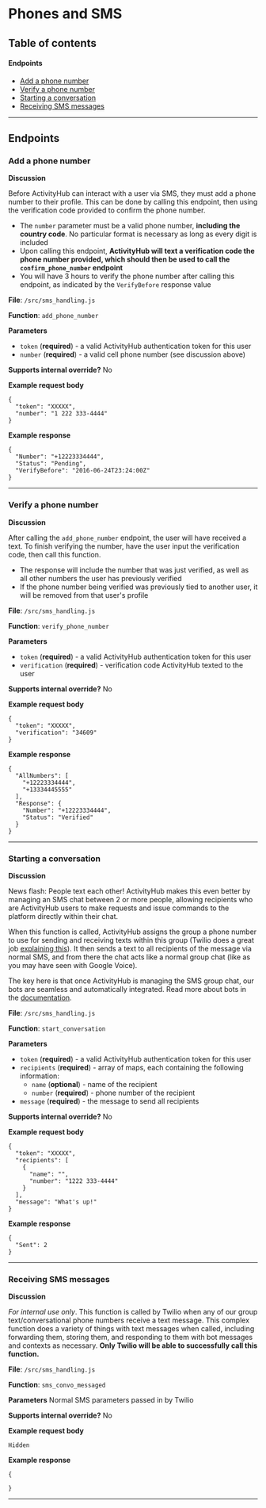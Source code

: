 # Phones and SMS

## Table of contents
#### Endpoints
- [Add a phone number](../documentation/Phones%20and%20SMS.md#add-a-phone-number)
- [Verify a phone number](../documentation/Phones%20and%20SMS.md#verify-a-phone-number)
- [Starting a conversation](../documentation/Phones%20and%20SMS.md#starting-a-conversation)
- [Receiving SMS messages](../documentation/Phones%20and%20SMS.md#receiving-sms-messages)

***
## Endpoints
### Add a phone number
**Discussion**

Before ActivityHub can interact with a user via SMS, they must add a phone number to their profile. This can be done by calling this endpoint, then using the verification code provided to confirm the phone number.
- The `number` parameter must be a valid phone number, **including the country code**. No particular format is necessary as long as every digit is included
- Upon calling this endpoint, **ActivityHub will text a verification code the phone number provided, which should then be used to call the `confirm_phone_number` endpoint**
- You will have 3 hours to verify the phone number after calling this endpoint, as indicated by the `VerifyBefore` response value

**File**: `/src/sms_handling.js`

**Function**: `add_phone_number`

**Parameters**
- `token` (**required**) - a valid ActivityHub authentication token for this user
- `number` (**required**) - a valid cell phone number (see discussion above)

**Supports internal override?** 
No

**Example request body**
```
{
  "token": "XXXXX",
  "number": "1 222 333-4444"
}
```

**Example response**
```
{
  "Number": "+12223334444",
  "Status": "Pending",
  "VerifyBefore": "2016-06-24T23:24:00Z"
}
```
***
### Verify a phone number
**Discussion**

After calling the `add_phone_number` endpoint, the user will have received a text. To finish verifying the number, have the user input the verification code, then call this function.
- The response will include the number that was just verified, as well as all other numbers the user has previously verified
- If the phone number being verified was previously tied to another user, it will be removed from that user's profile

**File**: `/src/sms_handling.js`

**Function**: `verify_phone_number`

**Parameters**
- `token` (**required**) - a valid ActivityHub authentication token for this user
- `verification` (**required**) - verification code ActivityHub texted to the user

**Supports internal override?** 
No

**Example request body**
```
{
  "token": "XXXXX",
  "verification": "34609"
}
```

**Example response**
```
{
  "AllNumbers": [
    "+12223334444",
    "+13334445555"
  ],
  "Response": {
    "Number": "+12223334444",
    "Status": "Verified"
  }
}
```
***
### Starting a conversation
**Discussion**

News flash: People text each other! ActivityHub makes this even better by managing an SMS chat between 2 or more people, allowing recipients who are ActivityHub users to make requests and issue commands to the platform directly within their chat. 

When this function is called, ActivityHub assigns the group a phone number to use for sending and receiving texts within this group (Twilio does a great job [explaining this](https://www.twilio.com/help/faq/sms/how-can-i-have-users-send-text-messages-to-each-other-over-twilio)). It then sends a text to all recipients of the message via normal SMS, and from there the chat acts like a normal group chat (like as you may have seen with Google Voice).

The key here is that once ActivityHub is managing the SMS group chat, our bots are seamless and automatically integrated. Read more about bots in the [documentation](../documentation/Bots.md).  

**File**: `/src/sms_handling.js`

**Function**: `start_conversation`

**Parameters**
- `token` (**required**) - a valid ActivityHub authentication token for this user
- `recipients` (**required**) - array of maps, each containing the following information:
	- `name` (**optional**) - name of the recipient
	- `number` (**required**) - phone number of the recipient
- `message` (**required**) - the message to send all recipients

**Supports internal override?** 
No

**Example request body**
```
{
  "token": "XXXXX",
  "recipients": [
    {
      "name": "",
      "number": "1222 333-4444"
    }
  ],
  "message": "What's up!"
}
```

**Example response**
```
{
  "Sent": 2
}
```
***
### Receiving SMS messages
**Discussion**

*For internal use only*. This function is called by Twilio when any of our group text/conversational phone numbers receive a text message. This complex function does a variety of things with text messages when called, including forwarding them, storing them, and responding to them with bot messages and contexts as necessary. **Only Twilio will be able to successfully call this function.**

**File**: `/src/sms_handling.js`

**Function**: `sms_convo_messaged`

**Parameters**
Normal SMS parameters passed in by Twilio

**Supports internal override?** 
No

**Example request body**
```
Hidden
```

**Example response**
```
{

}
```
***
